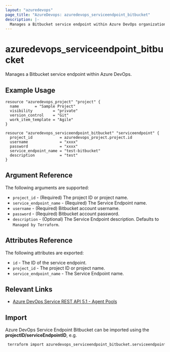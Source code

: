 ```yaml
---
layout: "azuredevops"
page_title: "AzureDevops: azuredevops_serviceendpoint_bitbucket"
description: |-
  Manages a Bitbucket service endpoint within Azure DevOps organization.
---
```


# azuredevops_serviceendpoint_bitbucket

Manages a Bitbucket service endpoint within Azure DevOps.

## Example Usage

```hcl
resource "azuredevops_project" "project" {
  name       = "Sample Project"
  visibility         = "private"
  version_control    = "Git"
  work_item_template = "Agile"
}

resource "azuredevops_serviceendpoint_bitbucket" "serviceendpoint" {
  project_id            = azuredevops_project.project.id
  username              = "xxxx"
  password              = "xxxx"
  service_endpoint_name = "test-bitbucket"
  description           = "test"
}
```

## Argument Reference

The following arguments are supported:

- `project_id` - (Required) The project ID or project name.
- `service_endpoint_name` - (Required) The Service Endpoint name.
- `username` - (Required) Bitbucket account username.
- `password` - (Required) Bitbucket account password.
- `description` - (Optional) The Service Endpoint description. Defaults to `Managed by Terraform`.

## Attributes Reference

The following attributes are exported:

- `id` - The ID of the service endpoint.
- `project_id` - The project ID or project name.
- `service_endpoint_name` - The Service Endpoint name.

## Relevant Links

- [Azure DevOps Service REST API 5.1 - Agent Pools](https://docs.microsoft.com/en-us/rest/api/azure/devops/serviceendpoint/endpoints?view=azure-devops-rest-5.1)

## Import

Azure DevOps Service Endpoint Bitbucket can be imported using the **projectID/serviceEndpointID**, e.g.

```sh
 terraform import azuredevops_serviceendpoint_bitbucket.serviceendpoint xxxxxxxx-xxxx-xxxx-xxxx-xxxxxxxxxxxx/xxxxxxxx-xxxx-xxxx-xxxx-xxxxxxxxxxxx
```
